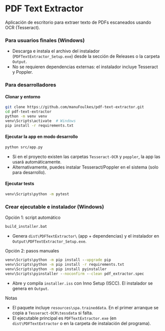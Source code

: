 # PDF Text Extractor

Aplicación de escritorio para extraer texto de PDFs escaneados usando OCR (Tesseract).

### Para usuarios finales (Windows)
- Descarga e instala el archivo del instalador (`PDFTextExtractor_Setup.exe`) desde la sección de Releases o la carpeta `Output`.
- No se requieren dependencias externas: el instalador incluye Tesseract y Poppler.

### Para desarrolladores
#### Clonar y entorno
```bash
git clone https://github.com/manuFoulkes/pdf-text-extractor.git
cd pdf-text-extractor
python -m venv venv
venv\Scripts\activate  # Windows
pip install -r requirements.txt
```

#### Ejecutar la app en modo desarrollo
```bash
python src/app.py
```
- Si en el proyecto existen las carpetas `Tesseract-OCR` y `poppler`, la app las usará automáticamente.
- Alternativamente, puedes instalar Tesseract/Poppler en el sistema (solo para desarrollo).

#### Ejecutar tests
```bash
venv\Scripts\python -m pytest
```

### Crear ejecutable e instalador (Windows)
Opción 1: script automático
```bat
build_installer.bat
```
- Genera `dist\PDFTextExtractor\` (app + dependencias) y el instalador en `Output\PDFTextExtractor_Setup.exe`.

Opción 2: pasos manuales
```bat
venv\Scripts\python -m pip install --upgrade pip
venv\Scripts\python -m pip install -r requirements.txt
venv\Scripts\python -m pip install pyinstaller
venv\Scripts\pyinstaller --noconfirm --clean pdf_extractor.spec
```
- Abre y compila `installer.iss` con Inno Setup (ISCC). El instalador se genera en `Output`.

Notas
- El paquete incluye `resources\spa.traineddata`. En el primer arranque se copia a `Tesseract-OCR\tessdata` si falta.
- El ejecutable principal es `PDFTextExtractor.exe` (en `dist\PDFTextExtractor` o en la carpeta de instalación del programa).
